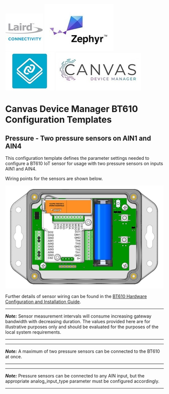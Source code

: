 [![Laird Connectivity](../../../images/laird_connectivity_logo.jpg)](https://www.lairdconnect.com/)
[![Zephyr RTOS](../../../images/zephyr_logo.jpg)](https://www.zephyrproject.org/)
[![Nordic Connect SDK](../../../images/ncs_logo.jpg)](https://www.nordicsemi.com/Products/Development-software/nrf-connect-sdk)
[![Canvas Device Manager](../../../images/canvas_logo.jpg)](https://www.lairdconnect.com/iot-software/canvas-device-manager)

# Canvas Device Manager BT610 Configuration Templates

## Pressure - Two pressure sensors on AIN1 and AIN4

This configuration template defines the parameter settings needed to configure a BT610 IoT sensor for usage with two pressure sensors on inputs AIN1 and AIN4.

Wiring points for the sensors are shown below.

![BT610 IoT Sensor pressure sensor wiring points](images/pressure_-_two_pressure_sensors_on_AIN1_and_AIN4.jpg)

Further details of sensor wiring can be found in the [BT610 Hardware Configuration and Installation Guide][BT610 Hardware Configuration and Installation Guide].

---
**_Note:_** Sensor measurement intervals will consume increasing gateway bandwidth with decreasing duration. The values provided here are for illustrative purposes only and should be evaluated for the purposes of the local system requirements.

---

---
**_Note:_** A maximum of two pressure sensors can be connected to the BT610 at once.

---

---
**_Note:_** Pressure sensors can be connected to any AIN input, but the appropriate analog_input_type parameter must be configured accordingly.

---

[BT610 Hardware Configuration and Installation Guide]: <https://www.lairdconnect.com/documentation/bt610-hardware-configuration-and-installation-guide>
